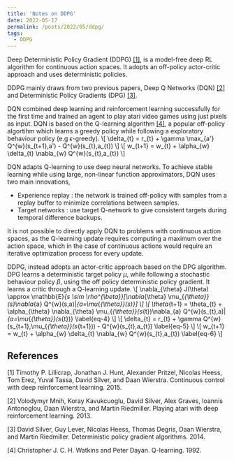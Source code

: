 ```yaml
---
title: 'Notes on DDPG'
date: 2022-05-17
permalink: /posts/2022/05/ddpg/
tags:
  - DDPG
---
```

Deep Deterministic Policy Gradient (DDPG) [[1]](#1), is a model-free deep RL algorithm for continuous action spaces. It adopts an off-policy actor-critic
approach and uses deterministic policies.

DDPG mainly draws from two previous papers, Deep Q Networks (DQN) [[2]](#2) and Deterministic Policy Gradients (DPG) [[3]](#3).

DQN combined deep learning and reinforcement learning successfully for the first time and trained an agent to play atari video games using just pixels as input. DQN is based on the Q-learning algorithm [[4]](#4), a popular off-policy algortihm which learns a greedy policy while following a exploratory behaviour policy (e.g $\epsilon$-greedy).
\\[ \delta_{t} = r_{t} + \gamma \max_{a'} Q^{w}(s_{t+1},a') - Q^{w}(s_{t},a_{t}) \\]
\\[ w_{t+1} = w_{t} + \alpha_{w} \delta_{t} \nabla_{w} Q^{w}(s_{t},a_{t}) \\]

DQN adapts Q-learning to use deep neural networks. To achieve stable learning while using large, non-linear function approximators, DQN uses two main innovations, 
- Experience replay : the network is trained off-policy with samples from a replay buffer to minimize correlations between samples.
- Target networks : use target Q-network to give consistent targets during temporal difference backups.

It is not possible to directly apply DQN to problems with continuous action spaces, as the Q-learning update requires computing a maximum over the action space, which in the case of continuous actions would require an iterative optimization process for every update.

DDPG, instead adopts an actor-critic approach based on the DPG algorithm. DPG learns a deterministic target policy $\mu$, while following a stochastic behaviour policy $\beta$, using the off policy deterministic policy gradient. It learns a critic through a Q-learning update.
\\[ \nabla_{\theta} J(\theta) \approx \mathbb{E}_{s \sim \rho^{\beta}}[\nabla_{\theta} \mu_{_{\theta}}(s)\nabla_{a} Q^{w}(s,a)|_{a=\mu_{_{\theta}}(s)}] \\]
\\[ \theta_{t+1} = \theta_{t} + \alpha_{\theta} \nabla_{\theta} \mu_{_{\theta}}(s_{t})\nabla_{a} Q^{w}(s_{t},a)|_{a=\mu_{_{\theta}}(s_{t})} \label{eq-4} \\]
\\[ \delta_{t} = r_{t} + \gamma Q^{w}(s_{t+1},\mu_{_{\theta}}(s_{t+1})) - Q^{w}(s_{t},a_{t}) \label{eq-5} \\]
\\[ w_{t+1} = w_{t} + \alpha_{w} \delta_{t} \nabla_{w} Q^{w}(s_{t},a_{t}) \label{eq-6} \\]

## References
<a id="1">[1]</a> 
Timothy P. Lillicrap, Jonathan J. Hunt, Alexander Pritzel, Nicolas Heess, Tom Erez, Yuval Tassa, David Silver, and Daan Wierstra. 
Continuous control with deep reinforcement learning. 2015.

<a id="2">[2]</a> 
Volodymyr Mnih, Koray Kavukcuoglu, David Silver, Alex Graves, Ioannis Antonoglou, Daan Wierstra, and Martin Riedmiller.
Playing atari with deep reinforcement learning. 2013.

<a id="3">[3]</a> 
David Silver, Guy Lever, Nicolas Heess, Thomas Degris, Daan Wierstra, and Martin Riedmiller.
Deterministic policy gradient algorithms. 2014.

<a id="4">[4]</a> 
Christopher J. C. H. Watkins and Peter Dayan. Q-learning. 1992.
